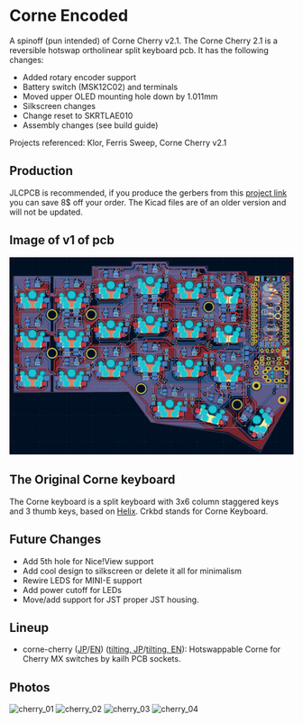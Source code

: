 # Corne Encoded
A spinoff (pun intended) of Corne Cherry v2.1. The Corne Cherry 2.1 is a reversible hotswap ortholinear split keyboard pcb.
It has the following changes:
- Added rotary encoder support
- Battery switch (MSK12C02) and terminals
- Moved upper OLED mounting hole down by 1.011mm
- Silkscreen changes
- Change reset to SKRTLAE010
- Assembly changes (see build guide)

Projects referenced: Klor, Ferris Sweep, Corne Cherry v2.1
## Production
JLCPCB is recommended, if you produce the gerbers from this [project link](https://oshwlab.com/dungeonstag/corne-encoded) you can save 8$ off your order. The Kicad files are of an older version and will not be updated.

## Image of v1 of pcb
![pcb_1](https://raw.githubusercontent.com/Distux/CorneEncoded/main/imgs/pcbv1.png)

## The Original Corne keyboard

The Corne keyboard is a split keyboard with 3x6 column staggered keys
and 3 thumb keys, based on [Helix](https://github.com/MakotoKurauchi/helix).
Crkbd stands for Corne Keyboard.
## Future Changes
- Add 5th hole for Nice!View support
- Add cool design to silkscreen or delete it all for minimalism
- Rewire LEDS for MINI-E support
- Add power cutoff for LEDs
- Move/add support for JST proper JST housing.

## Lineup
- corne-cherry
  ([JP](corne-cherry/doc/buildguide_jp.md)/[EN](corne-cherry/doc/buildguide_en.md))
  ([tilting, JP](corne-cherry/doc/v2/buildguide_tilting_tenting_plate_jp.md)/[tilting, EN](corne-cherry/doc/v2/buildguide_tilting_tenting_plate_en.md)):
  Hotswappable Corne for Cherry MX switches by kailh PCB sockets.

## Photos

![cherry_01](https://user-images.githubusercontent.com/736191/47172655-0d0e9b80-d347-11e8-8a11-ccce9bf8d2b4.JPG)
![cherry_02](https://user-images.githubusercontent.com/736191/47172658-0da73200-d347-11e8-8ab5-6267faf3e447.JPG)
![cherry_03](https://user-images.githubusercontent.com/736191/47172661-0da73200-d347-11e8-95a5-4e978fbb70bb.JPG)
![cherry_04](https://user-images.githubusercontent.com/736191/47172662-0da73200-d347-11e8-8510-139a9ed94d9a.JPG)
